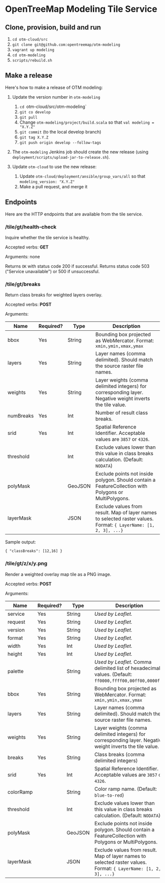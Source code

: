 # OpenTreeMap Modeling Tile Service 

## Clone, provision, build and run

1. `cd otm-cloud/src`
1. `git clone git@github.com:opentreemap/otm-modeling`
1. `vagrant up modeling`
1. `cd otm-modeling`
1. `scripts/rebuild.sh`

## Make a release

Here's how to make a release of OTM modeling:

1. Update the version number in `otm-modeling`

   1. `cd `otm-cloud/src/otm-modeling`
   1. `git co develop`
   1. `git pull`
   1. Change `otm-modeling/project/build.scala` so that `val modeling = "X.Y.Z"`
   1. `git commit` (to the local develop branch)
   1. `git tag X.Y.Z`
   1. `git push origin develop --follow-tags`

1. The `otm-modeling` Jenkins job should create the new release (using `deployment/scripts/upload-jar-to-release.sh`).

1. Update `otm-cloud` to use the new release:
   1. Update `otm-cloud/deployment/ansible/group_vars/all` so that `modeling_version: "X.Y.Z"`
   1. Make a pull request, and merge it

## Endpoints

Here are the HTTP endpoints that are available from the tile service.

### /tile/gt/health-check

Inquire whether the tile service is healthy.

Accepted verbs: __GET__

Arguments: none

Returns `OK` with status code 200 if successful. Returns status code 503 ("Service unavailable") or 500 if unsuccessful.

### /tile/gt/breaks

Return class breaks for weighted layers overlay.

Accepted verbs: __POST__

Arguments:

| Name       | Required? | Type    |  Description |
|------------|-----------|---------|--------------|
| bbox       | Yes       | String  | Bounding box projected as WebMercator. Format: `xmin,ymin,xmax,ymax`
| layers     | Yes       | String  | Layer names (comma delimited). Should match the source raster file names.
| weights    | Yes       | String  | Layer weights (comma delimited integers) for corresponding layer. Negative weight inverts the tile value.
| numBreaks  | Yes       | Int     | Number of result class breaks.
| srid       | Yes       | Int     | Spatial Reference Identifier. Acceptable values are `3857` or `4326`.
| threshold  |           | Int     | Exclude values lower than this value in class breaks calculation. (Default: `NODATA`)
| polyMask   |           | GeoJSON | Exclude points not inside polygon. Should contain a FeatureCollection with Polygons or MultiPolygons.
| layerMask  |           | JSON    | Exclude values from result. Map of layer names to selected raster values. Format: `{ LayerName: [1, 2, 3], ...}`

Sample output:

    { "classBreaks": [12,16] }

### /tile/gt/z/x/y.png

Render a weighted overlay map tile as a PNG image.

Accepted verbs: __POST__

Arguments:

| Name       | Required? | Type    |  Description |
|------------|-----------|---------|--------------|
| service    | Yes       | String  | *Used by Leaflet.*
| request    | Yes       | String  | *Used by Leaflet.*
| version    | Yes       | String  | *Used by Leaflet.*
| format     | Yes       | String  | *Used by Leaflet.*
| width      | Yes       | Int     | *Used by Leaflet.*
| height     | Yes       | Int     | *Used by Leaflet.*
| palette    |           | String  | *Used by Leaflet.* Comma delimited list of hexadecimal values. (Default: `ff0000,ffff00,00ff00,0000ff`)
| bbox       | Yes       | String  | Bounding box projected as WebMercator. Format: `xmin,ymin,xmax,ymax`
| layers     | Yes       | String  | Layer names (comma delimited). Should match the source raster file names.
| weights    | Yes       | String  | Layer weights (comma delimited integers) for corresponding layer. Negative weight inverts the tile value.
| breaks     | Yes       | String  | Class breaks (comma delimited integers)
| srid       | Yes       | Int     | Spatial Reference Identifier. Acceptable values are `3857` or `4326`.
| colorRamp  |           | String  | Color ramp name. (Default: `blue-to-red`)
| threshold  |           | Int     | Exclude values lower than this value in class breaks calculation. (Default: `NODATA`)
| polyMask   |           | GeoJSON | Exclude points not inside polygon. Should contain a FeatureCollection with Polygons or MultiPolygons.
| layerMask  |           | JSON    | Exclude values from result. Map of layer names to selected raster values. Format: `{ LayerName: [1, 2, 3], ...}`
